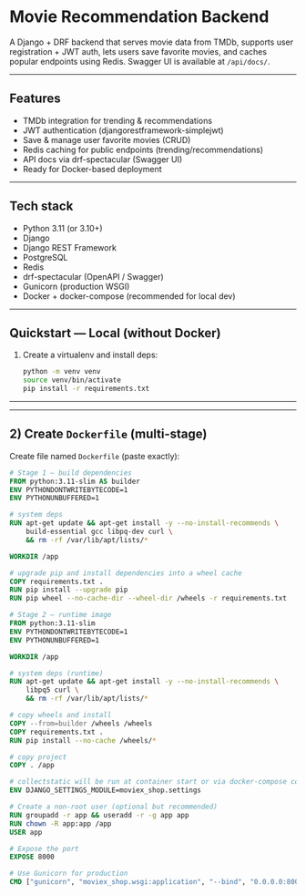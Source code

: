 # Movie Recommendation Backend

A Django + DRF backend that serves movie data from TMDb, supports user registration + JWT auth, lets users save favorite movies, and caches popular endpoints using Redis. Swagger UI is available at `/api/docs/`.

---

## Features
- TMDb integration for trending & recommendations
- JWT authentication (djangorestframework-simplejwt)
- Save & manage user favorite movies (CRUD)
- Redis caching for public endpoints (trending/recommendations)
- API docs via drf-spectacular (Swagger UI)
- Ready for Docker-based deployment

---

## Tech stack
- Python 3.11 (or 3.10+)
- Django
- Django REST Framework
- PostgreSQL
- Redis
- drf-spectacular (OpenAPI / Swagger)
- Gunicorn (production WSGI)
- Docker + docker-compose (recommended for local dev)

---

## Quickstart — Local (without Docker)

1. Create a virtualenv and install deps:
   ```bash
   python -m venv venv
   source venv/bin/activate
   pip install -r requirements.txt

---


---

## 2) Create `Dockerfile` (multi-stage)

Create file named `Dockerfile` (paste exactly):

```dockerfile
# Stage 1 — build dependencies
FROM python:3.11-slim AS builder
ENV PYTHONDONTWRITEBYTECODE=1
ENV PYTHONUNBUFFERED=1

# system deps
RUN apt-get update && apt-get install -y --no-install-recommends \
    build-essential gcc libpq-dev curl \
    && rm -rf /var/lib/apt/lists/*

WORKDIR /app

# upgrade pip and install dependencies into a wheel cache
COPY requirements.txt .
RUN pip install --upgrade pip
RUN pip wheel --no-cache-dir --wheel-dir /wheels -r requirements.txt

# Stage 2 — runtime image
FROM python:3.11-slim
ENV PYTHONDONTWRITEBYTECODE=1
ENV PYTHONUNBUFFERED=1

WORKDIR /app

# system deps (runtime)
RUN apt-get update && apt-get install -y --no-install-recommends \
    libpq5 curl \
    && rm -rf /var/lib/apt/lists/*

# copy wheels and install
COPY --from=builder /wheels /wheels
COPY requirements.txt .
RUN pip install --no-cache /wheels/*

# copy project
COPY . /app

# collectstatic will be run at container start or via docker-compose command
ENV DJANGO_SETTINGS_MODULE=moviex_shop.settings

# Create a non-root user (optional but recommended)
RUN groupadd -r app && useradd -r -g app app
RUN chown -R app:app /app
USER app

# Expose the port
EXPOSE 8000

# Use Gunicorn for production
CMD ["gunicorn", "moviex_shop.wsgi:application", "--bind", "0.0.0.0:8000", "--workers", "3"]
